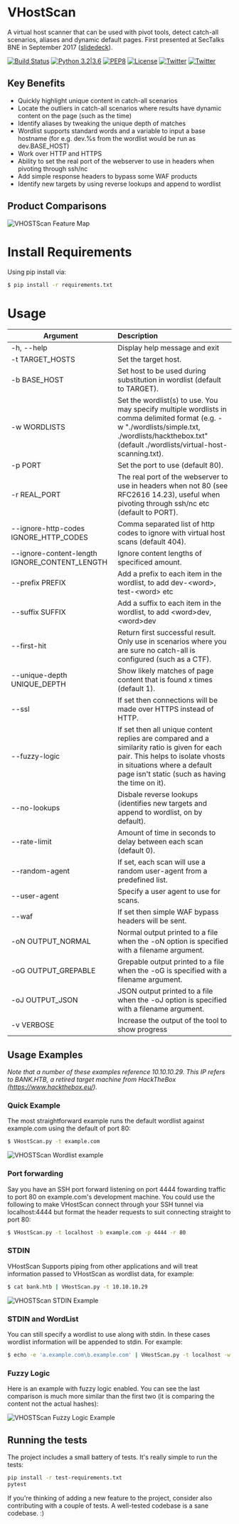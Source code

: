 # VHostScan
A virtual host scanner that can be used with pivot tools, detect catch-all scenarios, aliases and dynamic default pages. First presented at SecTalks BNE in September 2017 ([slidedeck](https://docs.google.com/presentation/d/1KDY7bnCpCGabJn8UpmHGSb6z_hi_WGf3ETxzykTNjWY)).

[![Build Status](https://travis-ci.org/codingo/VHostScan.svg?branch=master)](https://travis-ci.org/codingo/VHostScan) [![Python 3.2|3.6](https://img.shields.io/badge/python-3.2|3.6-green.svg)](https://www.python.org/) [![PEP8](https://img.shields.io/badge/code%20style-pep8-orange.svg)](https://www.python.org/dev/peps/pep-0008/)
 [![License](https://img.shields.io/badge/license-GPL3-_red.svg)](https://www.gnu.org/licenses/gpl-3.0.en.html) [![Twitter](https://img.shields.io/badge/twitter-@____timk-blue.svg)](https://twitter.com/__timk) [![Twitter](https://img.shields.io/badge/twitter-@codingo__-blue.svg)](https://twitter.com/codingo_)


## Key Benefits

* Quickly highlight unique content in catch-all scenarios
* Locate the outliers in catch-all scenarios where results have dynamic content on the page (such as the time)
* Identify aliases by tweaking the unique depth of matches
* Wordlist supports standard words and a variable to input a base hostname (for e.g. dev.%s from the wordlist would be run as dev.BASE_HOST)
* Work over HTTP and HTTPS
* Ability to set the real port of the webserver to use in headers when pivoting through ssh/nc
* Add simple response headers to bypass some WAF products
* Identify new targets by using reverse lookups and append to wordlist

## Product Comparisons

![VHOSTScan Feature Map](https://github.com/codingo/codingo.github.io/blob/master/assets/featureMap.PNG)

# Install Requirements

Using pip install via:

```bash
$ pip install -r requirements.txt
```

# Usage

| Argument        | Description |
| ------------- |:-------------|
| -h, --help | Display help message and exit |
| -t TARGET_HOSTS | Set the target host. |
| -b BASE_HOST   | Set host to be used during substitution in wordlist (default to TARGET).|
| -w WORDLISTS | Set the wordlist(s) to use. You may specify multiple wordlists in comma delimited format (e.g. -w "./wordlists/simple.txt, ./wordlists/hackthebox.txt" (default ./wordlists/virtual-host-scanning.txt). |
| -p PORT  | Set the port to use (default 80). |
| -r REAL_PORT | The real port of the webserver to use in headers when not 80 (see RFC2616 14.23), useful when pivoting through ssh/nc etc (default to PORT). |
| --ignore-http-codes IGNORE_HTTP_CODES | Comma separated list of http codes to ignore with virtual host scans (default 404). |
| --ignore-content-length IGNORE_CONTENT_LENGTH | Ignore content lengths of specificed amount. |
| --prefix PREFIX | Add a prefix to each item in the wordlist, to add dev-\<word\>, test-\<word\> etc |
| --suffix SUFFIX | Add a suffix to each item in the wordlist, to add \<word\>dev, \<word\>dev | 
| --first-hit | Return first successful result. Only use in scenarios where you are sure no catch-all is configured (such as a CTF). |
| --unique-depth UNIQUE_DEPTH | Show likely matches of page content that is found x times (default 1). |
| --ssl | If set then connections will be made over HTTPS instead of HTTP. |
| --fuzzy-logic | If set then all unique content replies are compared and a similarity ratio is given for each pair. This helps to isolate vhosts in situations where a default page isn't static (such as having the time on it). |
| --no-lookups | Disbale reverse lookups (identifies new targets and append to wordlist, on by default). | 
| --rate-limit | Amount of time in seconds to delay between each scan (default 0). |
| --random-agent | If set, each scan will use a random user-agent from a predefined list. |
| --user-agent | Specify a user agent to use for scans. |
| --waf | If set then simple WAF bypass headers will be sent. |
| -oN OUTPUT_NORMAL | Normal output printed to a file when the -oN option is specified with a filename argument. |
| -oG OUTPUT_GREPABLE | Grepable output printed to a file when the -oG is specified with a filename argument. |
| -oJ OUTPUT_JSON | JSON output printed to a file when the -oJ option is specified with a filename argument. |
| -v VERBOSE | Increase the output of the tool to show progress |


## Usage Examples

_Note that a number of these examples reference 10.10.10.29. This IP refers to BANK.HTB, a retired target machine from HackTheBox (https://www.hackthebox.eu/)._

### Quick Example
The most straightforward example runs the default wordlist against example.com using the default of port 80:

```bash
$ VHostScan.py -t example.com
```

![VHOSTScan Wordlist example](https://github.com/codingo/codingo.github.io/blob/master/assets/Bank%20VHOST%20Example.png)

### Port forwarding
Say you have an SSH port forward listening on port 4444 fowarding traffic to port 80 on example.com's development machine. You could use the following to make VHostScan connect through your SSH tunnel via localhost:4444 but format the header requests to suit connecting straight to port 80:

```bash
$ VHostScan.py -t localhost -b example.com -p 4444 -r 80
```

### STDIN
VHostScan Supports piping from other applications and will treat information passed to VHostScan as wordlist data, for example:
```bash
$ cat bank.htb | VHostScan.py -t 10.10.10.29
```

![VHOSTScan STDIN Example](https://github.com/codingo/codingo.github.io/blob/master/assets/Bank%20VHOST%20Pipe%20Example.png)

### STDIN and WordList
You can still specify a wordlist to use along with stdin. In these cases wordlist information will be appended to stdin. For example:
```bash
$ echo -e 'a.example.com\b.example.com' | VHostScan.py -t localhost -w ./wordlists/wordlist.txt
```
### Fuzzy Logic
Here is an example with fuzzy logic enabled. You can see the last comparison is much more similar than the first two (it is comparing the content not the actual hashes):

![VHOSTScan Fuzzy Logic Example](https://github.com/codingo/codingo.github.io/blob/master/assets/VHostScan-Fuzzy-Wuzzy.PNG)

## Running the tests

The project includes a small battery of tests. It's really simple to run the tests:

```bash
pip install -r test-requirements.txt
pytest
```

If you're thinking of adding a new feature to the project, consider also contributing with a couple of tests. A well-tested codebase is a sane codebase. :)

